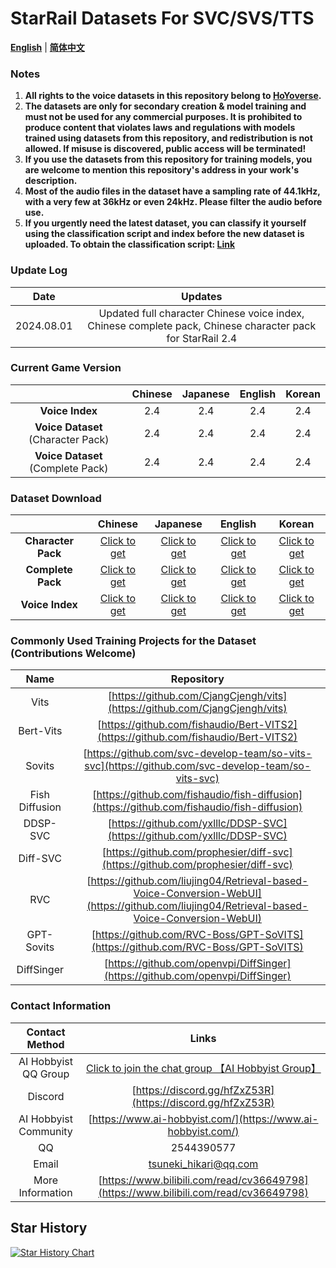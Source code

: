 # StarRail Datasets For SVC/SVS/TTS

[**English**](./README.md) | [**简体中文**](./README_CN.md)

### Notes

1. **All rights to the voice datasets in this repository belong to [HoYoverse](https://www.hoyoverse.com/).**
2. **The datasets are only for secondary creation & model training and must not be used for any commercial purposes. It is prohibited to produce content that violates laws and regulations with models trained using datasets from this repository, and redistribution is not allowed. If misuse is discovered, public access will be terminated!**
3. **If you use the datasets from this repository for training models, you are welcome to mention this repository's address in your work's description.**
4. **Most of the audio files in the dataset have a sampling rate of 44.1kHz, with a very few at 36kHz or even 24kHz. Please filter the audio before use.**
5. **If you urgently need the latest dataset, you can classify it yourself using the classification script and index before the new dataset is uploaded. To obtain the classification script: [Link](https://github.com/AI-Hobbyist/StarRail_Voice_Sorting_Scripts)**

### Update Log

|          Date           |                           Updates                            |
| :---------------------: | :----------------------------------------------------------: |
|       2024.08.01       |     Updated full character Chinese voice index, Chinese complete pack, Chinese character pack for StarRail 2.4      |

### Current Game Version

|                                    | Chinese | Japanese | English | Korean |
| :--------------------------------: | :-----: | :------: | :-----: | :----: |
|          **Voice Index**           |   2.4   |   2.4    |   2.4   |  2.4   |
| **Voice Dataset** (Character Pack) |   2.4   |   2.4    |   2.4   |  2.4   |
| **Voice Dataset** (Complete Pack)  |   2.4  |   2.4    |   2.4   |  2.4   |

### Dataset Download

|                    |                           Chinese                            |                           Japanese                           |                           English                            |                            Korean                            |
| :----------------: | :----------------------------------------------------------: | :----------------------------------------------------------: | :----------------------------------------------------------: | :----------------------------------------------------------: |
| **Character Pack** | [Click to get](https://pan.ai-hobbyist.com/StarRail%20Datasets/%E4%B8%AD%E6%96%87%20-%20Chinese) | [Click to get](https://pan.ai-hobbyist.com/StarRail%20Datasets/%E6%97%A5%E8%AF%AD%20-%20Japanese) | [Click to get](https://pan.ai-hobbyist.com/StarRail%20Datasets/%E8%8B%B1%E8%AF%AD%20-%20English) | [Click to get](https://pan.ai-hobbyist.com/StarRail%20Datasets/%E9%9F%A9%E8%AF%AD%20-%20Korean) |
| **Complete Pack**  | [Click to get](https://modelscope.cn/datasets/aihobbyist/StarRail_Dataset/resolve/master/StarRail2.4_CN.7z) | [Click to get](https://modelscope.cn/datasets/aihobbyist/StarRail_Dataset/resolve/master/StarRail2.4_JP.7z) | [Click to get](https://modelscope.cn/datasets/aihobbyist/StarRail_Dataset/resolve/master/StarRail2.4_EN.7z) | [Click to get](https://modelscope.cn/datasets/aihobbyist/StarRail_Dataset/resolve/master/StarRail2.4_KR.7z) |
|  **Voice Index**   | [Click to get](https://github.com/AI-Hobbyist/StarRail_Voice_Sorting_Scripts/raw/main/Indexs/CHS.xlsx) | [Click to get](https://github.com/AI-Hobbyist/StarRail_Voice_Sorting_Scripts/raw/main/Indexs/JP.xlsx) | [Click to get](https://github.com/AI-Hobbyist/StarRail_Voice_Sorting_Scripts/raw/main/Indexs/EN.xlsx) | [Click to get](https://github.com/AI-Hobbyist/StarRail_Voice_Sorting_Scripts/raw/main/Indexs/KR.xlsx) |

### Commonly Used Training Projects for the Dataset (Contributions Welcome)

|      Name      |                          Repository                          |
| :------------: | :----------------------------------------------------------: |
|      Vits      | [https://github.com/CjangCjengh/vits](https://github.com/CjangCjengh/vits) |
|   Bert-Vits    | [https://github.com/fishaudio/Bert-VITS2](https://github.com/fishaudio/Bert-VITS2) |
|     Sovits     | [https://github.com/svc-develop-team/so-vits-svc](https://github.com/svc-develop-team/so-vits-svc) |
| Fish Diffusion | [https://github.com/fishaudio/fish-diffusion](https://github.com/fishaudio/fish-diffusion) |
|    DDSP-SVC    | [https://github.com/yxlllc/DDSP-SVC](https://github.com/yxlllc/DDSP-SVC) |
|    Diff-SVC    | [https://github.com/prophesier/diff-svc](https://github.com/prophesier/diff-svc) |
|      RVC       | [https://github.com/liujing04/Retrieval-based-Voice-Conversion-WebUI](https://github.com/liujing04/Retrieval-based-Voice-Conversion-WebUI) |
|   GPT-Sovits   | [https://github.com/RVC-Boss/GPT-SoVITS](https://github.com/RVC-Boss/GPT-SoVITS) |
|   DiffSinger   | [https://github.com/openvpi/DiffSinger](https://github.com/openvpi/DiffSinger) |

### Contact Information

|     Contact Method     |                            Links                             |
| :--------------------: | :----------------------------------------------------------: |
|  AI Hobbyist QQ Group  | [Click to join the chat group 【AI Hobbyist Group】](http://qm.qq.com/cgi-bin/qm/qr?_wv=1027&k=7vd0kFFgSdgx3c3CZ33J01dx2XTdfelr&authKey=rsG7W1bP3mlsg3UfTpsVrLV%2BLYvmsqJvH%2F2KoWswFd3pa7nkBf0oEV5vCYvBHZLS&noverify=0&group_code=309046913) |
| Discord | [https://discord.gg/hfZxZ53R](https://discord.gg/hfZxZ53R) |
| AI Hobbyist Community  | [https://www.ai-hobbyist.com/](https://www.ai-hobbyist.com/) |
|           QQ           |                          2544390577                          |
|         Email          |                    tsuneki_hikari@qq.com                     |
|    More Information    | [https://www.bilibili.com/read/cv36649798](https://www.bilibili.com/read/cv36649798) |

## Star History

[![Star History Chart](https://api.star-history.com/svg?repos=AI-Hobbyist/StarRail_Datasets&type=Date)](https://star-history.com/#AI-Hobbyist/StarRail_Datasets&Date)